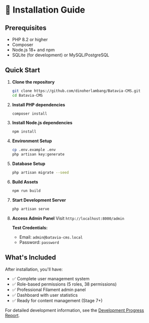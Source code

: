 # 🚀 Installation Guide

## Prerequisites

- PHP 8.2 or higher
- Composer
- Node.js 18+ and npm
- SQLite (for development) or MySQL/PostgreSQL

## Quick Start

1. **Clone the repository**
   ```bash
   git clone https://github.com/dinoherlambang/Batavia-CMS.git
   cd Batavia-CMS
   ```

2. **Install PHP dependencies**
   ```bash
   composer install
   ```

3. **Install Node.js dependencies**
   ```bash
   npm install
   ```

4. **Environment Setup**
   ```bash
   cp .env.example .env
   php artisan key:generate
   ```

5. **Database Setup**
   ```bash
   php artisan migrate --seed
   ```

6. **Build Assets**
   ```bash
   npm run build
   ```

7. **Start Development Server**
   ```bash
   php artisan serve
   ```

8. **Access Admin Panel**
   Visit `http://localhost:8000/admin`
   
   **Test Credentials:**
   - Email: `admin@batavia-cms.local`
   - Password: `password`

## What's Included

After installation, you'll have:
- ✅ Complete user management system
- ✅ Role-based permissions (5 roles, 38 permissions)
- ✅ Professional Filament admin panel
- ✅ Dashboard with user statistics
- ✅ Ready for content management (Stage 7+)

For detailed development information, see the [Development Progress Report](../development/DEVELOPMENT-PROGRESS.md).
